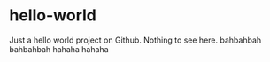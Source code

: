 # hello-world
Just a hello world project on Github. Nothing to see here.
bahbahbah
bahbahbah
hahaha
hahaha
